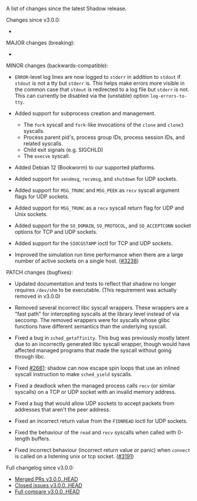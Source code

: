 A list of changes since the latest Shadow release.

Changes since v3.0.0:

*

MAJOR changes (breaking):

*

MINOR changes (backwards-compatible):

* `ERROR`-level log lines are now logged to `stderr` in addition to `stdout` if `stdout`
is not a tty but `stderr` is. This helps make errors more visible in the common
case that `stdout` is redirected to a log file but `stderr` is not. This can
currently be disabled via the (unstable) option `log-errors-to-tty`.

* Added support for subprocess creation and management.
  * The `fork` syscall and `fork`-like invocations of the `clone` and `clone3` syscalls.
  * Process parent pid's, process group IDs, process session IDs, and related syscalls.
  * Child exit signals (e.g. SIGCHLD)
  * The `execve` syscall.

* Added Debian 12 (Bookworm) to our supported platforms.

* Added support for `sendmsg`, `recvmsg`, and `shutdown` for UDP sockets.

* Added support for `MSG_TRUNC` and `MSG_PEEK` as `recv` syscall argument flags
  for UDP sockets.

* Added support for `MSG_TRUNC` as a `recv` syscall return flag for UDP and
  Unix sockets.

* Added support for the `SO_DOMAIN`, `SO_PROTOCOL`, and `SO_ACCEPTCONN` socket
  options for TCP and UDP sockets.

* Added support for the `SIOCGSTAMP` ioctl for TCP and UDP sockets.

* Improved the simulation run time performance when there are a large number of
  active sockets on a single host.
  ([#3238](https://github.com/shadow/shadow/discussions/3238))

PATCH changes (bugfixes):

* Updated documentation and tests to reflect that shadow no longer requires
`/dev/shm` to be executable. (This requirement was actually removed in v3.0.0)

* Removed several incorrect libc syscall wrappers. These wrappers are a "fast
path" for intercepting syscalls at the library level instead of via seccomp. The removed wrappers were for syscalls whose glibc functions have different semantics than the underlying syscall.

* Fixed a bug in `sched_getaffinity`. This bug was previously mostly latent due to an incorrectly generated libc syscall wrapper, though would have affected managed programs that
made the syscall without going through libc.

* Fixed [#2681](https://github.com/shadow/shadow/issues/2681): shadow can now escape spin loops
that use an inlined syscall instruction to make `sched_yield` syscalls.

* Fixed a deadlock when the managed process calls `recv` (or similar
  syscalls) on a TCP or UDP socket with an invalid memory address.

* Fixed a bug that would allow UDP sockets to accept packets from addresses
  that aren't the peer address.

* Fixed an incorrect return value from the `FIONREAD` ioctl for UDP sockets.

* Fixed the behaviour of the `read` and `recv` syscalls when called with
  0-length buffers.

* Fixed incorrect behaviour (incorrect return value or panic) when `connect`
  is called on a listening unix or tcp socket.
  ([#3191](https://github.com/shadow/shadow/pull/3191))

Full changelog since v3.0.0:

- [Merged PRs v3.0.0..HEAD](https://github.com/shadow/shadow/pulls?q=is%3Apr+merged%3A2023-05-18T18%3A00-0400..2033-05-18T18%3A00-0400)
- [Closed issues v3.0.0..HEAD](https://github.com/shadow/shadow/issues?q=is%3Aissue+closed%3A2023-05-18T18%3A00-0400..2033-05-18T18%3A00-0400)
- [Full compare v3.0.0..HEAD](https://github.com/shadow/shadow/compare/v3.0.0...HEAD)

